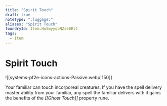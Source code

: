 ```yaml
---
title: "Spirit Touch"
draft: true
noteType: ":luggage:"
aliases: "Spirit Touch"
foundryId: Item.HuSmyyqbNZse8RlC
tags:
  - Item
---
```


# Spirit Touch
![[systems-pf2e-icons-actions-Passive.webp|150]]

Your familiar can touch incorporeal creatures. If you have the spell delivery master ability from your familiar, any spell the familiar delivers with it gains the benefits of the _[[Ghost Touch]]_ property rune.
